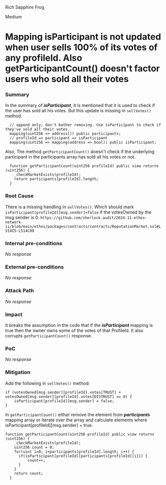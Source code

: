 Rich Sapphire Frog

Medium

# Mapping isParticipant is not updated when user sells 100% of its votes of any profileId. Also getParticipantCount() doesn't factor users who sold all their votes

### Summary

In the summary of ***isParticipant***, it is mentioned that it is used to check if the user has sold all his votes. But this update is missing in `sellVotes()` method.

```solidity
  // append only; don't bother removing. Use isParticipant to check if they've sold all their votes.
  mapping(uint256 => address[]) public participants;
  // profileId => participant => isParticipant
  mapping(uint256 => mapping(address => bool)) public isParticipant;
  ```

Also, The method `getParticipantCount()` doesn't check if the underlying participant in the participants array has sold all his votes or not.

```solidity
  function getParticipantCount(uint256 profileId) public view returns (uint256) {
    _checkMarketExists(profileId);
    return participants[profileId].length;
  }
```

### Root Cause

There is a missing handling in `sellVotes()`. Which should mark `isParticipant[profileId][msg.sender]=false` if the votesOwned by the msg.sender is 0.
`https://github.com/sherlock-audit/2024-11-ethos-network-ii/blob/main/ethos/packages/contracts/contracts/ReputationMarket.sol#L514C5-L514C89`

### Internal pre-conditions

_No response_

### External pre-conditions

_No response_

### Attack Path

_No response_

### Impact

It breaks the assumption in the code that if the ***isParticipant*** mapping is true then the owner owns some of the votes of that ProfileId. It also corrupts `getParticipantCount()` response. 

### PoC

_No response_

### Mitigation

Add the following in `sellVotes()` method:
```solidity
if (votesOwned[msg.sender][profileId].votes[TRUST] + votesOwned[msg.sender][profileId].votes[DISTRUST] == 0) {
    isParticipant[profileId][msg.sender] = false;
}
```

In `getParticipantCount()` either remove the element from ***participants*** mapping array or iterate over the array and calculate elements where isParticipant[profileId][msg.sender] = true.
```solidity
function getParticipantCount(uint256 profileId) public view returns (uint256) {
    _checkMarketExists(profileId);
    uint256 count = 0;
    for(uint i=0; i<participants[profileId].length; i++) {
      if(isParticipant[profileId][participants[profileId][i]]) {
          count++;
      }
    }
    return count;
  }
```